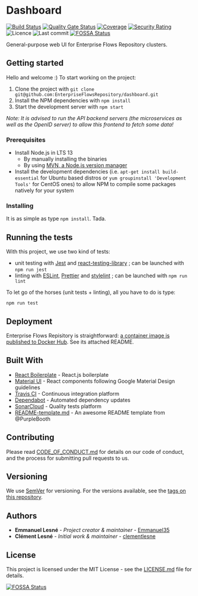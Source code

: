 # Dashboard

[![Build Status](https://travis-ci.org/EnterpriseFlowsRepository/dashboard.svg?branch=dev)](https://travis-ci.org/EnterpriseFlowsRepository/dashboard)
[![Quality Gate Status](https://sonarcloud.io/api/project_badges/measure?project=EnterpriseFlowsRepository_dashboard&metric=alert_status)](https://sonarcloud.io/dashboard?id=EnterpriseFlowsRepository_dashboard)
[![Coverage](https://sonarcloud.io/api/project_badges/measure?project=EnterpriseFlowsRepository_dashboard&metric=coverage)](https://sonarcloud.io/dashboard?id=EnterpriseFlowsRepository_dashboard)
[![Security Rating](https://sonarcloud.io/api/project_badges/measure?project=EnterpriseFlowsRepository_dashboard&metric=security_rating)](https://sonarcloud.io/dashboard?id=EnterpriseFlowsRepository_dashboard)
![Licence](https://img.shields.io/github/license/EnterpriseFlowsRepository/dashboard)
![Last commit](https://img.shields.io/github/last-commit/EnterpriseFlowsRepository/dashboard)
[![FOSSA Status](https://app.fossa.io/api/projects/git%2Bgithub.com%2FEnterpriseFlowsRepository%2Fdashboard.svg?type=shield)](https://app.fossa.io/projects/git%2Bgithub.com%2FEnterpriseFlowsRepository%2Fdashboard?ref=badge_shield)

General-purpose web UI for Enterprise Flows Repository clusters.

## Getting started

Hello and welcome :) To start working on the project:

1. Clone the project with `git clone git@github.com:EnterpriseFlowsRepository/dashboard.git`
1. Install the NPM dependencies with `npm install`
1. Start the development server with `npm start`

*Note: It is advised to run the API backend servers (the microservices as well as the OpenID server) to allow this frontend to fetch some data!*

### Prerequisites

- Install Node.js in LTS 13
  - By manually installing the binaries
  - By using [MVN, a Node.js version manager](https://github.com/nvm-sh/nvm)
- Install the development dependencies (i.e. `apt-get install build-essential` for Ubuntu based distros or `yum groupinstall 'Development Tools'` for CentOS ones) to allow NPM to compile some packages natively for your system

### Installing

It is as simple as type `npm install`. Tada.

## Running the tests

With this project, we use two kind of tests:

- unit testing with [Jest](http://facebook.github.io/jest/) and [react-testing-library](https://github.com/kentcdodds/react-testing-library) ; can be launched with `npm run jest`
- linting with [ESLint](http://eslint.org/), [Prettier](https://prettier.io/) and [stylelint](https://stylelint.io/) ; can be launched with `npm run lint`

To let go of the horses (unit tests + linting), all you have to do is type:

```
npm run test
```

## Deployment

Enterprise Flows Repisitory is straightforward: [a container image is published to Docker Hub](https://hub.docker.com/r/enterpriseflowsrepository/dashboard). See its attached README.

## Built With

- [React Boilerplate](https://github.com/react-boilerplate/react-boilerplate) - React.js boilerplate
- [Material UI](https://material-ui.com) - React components following Google Material Design guidelines
- [Travis CI](https://travis-ci.org) - Continuous integration platform
- [Dependabot](https://dependabot.com) - Automated dependency updates
- [SonarCloud](https://sonarcloud.io) - Quality tests platform
- [README-template.md](https://gist.github.com/PurpleBooth/109311bb0361f32d87a2) - An awesome README template from @PurpleBooth

## Contributing

Please read [CODE_OF_CONDUCT.md](CODE_OF_CONDUCT.md) for details on our code of conduct, and the process for submitting pull requests to us.

## Versioning

We use [SemVer](http://semver.org/) for versioning. For the versions available, see the [tags on this repository](https://github.com/EnterpriseFlowsRepository/dashboard/tags).

## Authors

- **Emmanuel Lesné** - *Project creator & maintainer* - [Emmanuel35](https://github.com/Emmanuel35)
- **Clément Lesné** - *Initial work & maintainer* - [clementlesne](https://github.com/clementlesne)

## License

This project is licensed under the MIT License - see the [LICENSE.md](LICENSE.md) file for details.


[![FOSSA Status](https://app.fossa.io/api/projects/git%2Bgithub.com%2FEnterpriseFlowsRepository%2Fdashboard.svg?type=large)](https://app.fossa.io/projects/git%2Bgithub.com%2FEnterpriseFlowsRepository%2Fdashboard?ref=badge_large)